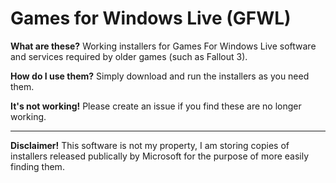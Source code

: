 # Games for Windows Live (GFWL)
**What are these?** Working installers for Games For Windows Live software and services required by older games (such as Fallout 3).

**How do I use them?** Simply download and run the installers as you need them.

**It's not working!** Please create an issue if you find these are no longer working.

***
**Disclaimer!** This software is not my property, I am storing copies of installers released publically by Microsoft for the purpose of more easily finding them.
